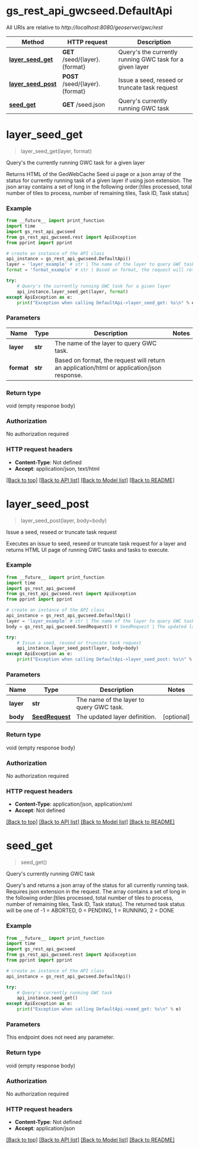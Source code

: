 # gs_rest_api_gwcseed.DefaultApi

All URIs are relative to *http://localhost:8080/geoserver/gwc/rest*

Method | HTTP request | Description
------------- | ------------- | -------------
[**layer_seed_get**](DefaultApi.md#layer_seed_get) | **GET** /seed/{layer}.{format} | Query&#x27;s the currently running GWC task for a given layer
[**layer_seed_post**](DefaultApi.md#layer_seed_post) | **POST** /seed/{layer}.{format} | Issue a seed, reseed or truncate task request
[**seed_get**](DefaultApi.md#seed_get) | **GET** /seed.json | Query&#x27;s currently running GWC task

# **layer_seed_get**
> layer_seed_get(layer, format)

Query's the currently running GWC task for a given layer

Returns HTML of the GeoWebCache Seed ui page or a json array of the status for currently running task of a given layer if using json extension. The json array contains a set of long in the following order:[tiles processed, total number of tiles to process, number of remaining tiles, Task ID, Task status]

### Example
```python
from __future__ import print_function
import time
import gs_rest_api_gwcseed
from gs_rest_api_gwcseed.rest import ApiException
from pprint import pprint

# create an instance of the API class
api_instance = gs_rest_api_gwcseed.DefaultApi()
layer = 'layer_example' # str | The name of the layer to query GWC task.
format = 'format_example' # str | Based on format, the request will return an application/html or application/json response.

try:
    # Query's the currently running GWC task for a given layer
    api_instance.layer_seed_get(layer, format)
except ApiException as e:
    print("Exception when calling DefaultApi->layer_seed_get: %s\n" % e)
```

### Parameters

Name | Type | Description  | Notes
------------- | ------------- | ------------- | -------------
 **layer** | **str**| The name of the layer to query GWC task. | 
 **format** | **str**| Based on format, the request will return an application/html or application/json response. | 

### Return type

void (empty response body)

### Authorization

No authorization required

### HTTP request headers

 - **Content-Type**: Not defined
 - **Accept**: application/json, text/html

[[Back to top]](#) [[Back to API list]](../README.md#documentation-for-api-endpoints) [[Back to Model list]](../README.md#documentation-for-models) [[Back to README]](../README.md)

# **layer_seed_post**
> layer_seed_post(layer, body=body)

Issue a seed, reseed or truncate task request

Executes an issue to seed, reseed or truncate task request for a layer and returns HTML UI page of running GWC tasks and tasks to execute.

### Example
```python
from __future__ import print_function
import time
import gs_rest_api_gwcseed
from gs_rest_api_gwcseed.rest import ApiException
from pprint import pprint

# create an instance of the API class
api_instance = gs_rest_api_gwcseed.DefaultApi()
layer = 'layer_example' # str | The name of the layer to query GWC task.
body = gs_rest_api_gwcseed.SeedRequest() # SeedRequest | The updated layer definition. (optional)

try:
    # Issue a seed, reseed or truncate task request
    api_instance.layer_seed_post(layer, body=body)
except ApiException as e:
    print("Exception when calling DefaultApi->layer_seed_post: %s\n" % e)
```

### Parameters

Name | Type | Description  | Notes
------------- | ------------- | ------------- | -------------
 **layer** | **str**| The name of the layer to query GWC task. | 
 **body** | [**SeedRequest**](SeedRequest.md)| The updated layer definition. | [optional] 

### Return type

void (empty response body)

### Authorization

No authorization required

### HTTP request headers

 - **Content-Type**: application/json, application/xml
 - **Accept**: Not defined

[[Back to top]](#) [[Back to API list]](../README.md#documentation-for-api-endpoints) [[Back to Model list]](../README.md#documentation-for-models) [[Back to README]](../README.md)

# **seed_get**
> seed_get()

Query's currently running GWC task

Query's and returns a json array of the status for all currently running task. Requires json extension in the request. The array contains a set of long in the following order:[tiles processed, total number of tiles to process, number of remaining tiles, Task ID, Task status]. The returned task status will be one of -1 = ABORTED, 0 = PENDING, 1 = RUNNING, 2 = DONE

### Example
```python
from __future__ import print_function
import time
import gs_rest_api_gwcseed
from gs_rest_api_gwcseed.rest import ApiException
from pprint import pprint

# create an instance of the API class
api_instance = gs_rest_api_gwcseed.DefaultApi()

try:
    # Query's currently running GWC task
    api_instance.seed_get()
except ApiException as e:
    print("Exception when calling DefaultApi->seed_get: %s\n" % e)
```

### Parameters
This endpoint does not need any parameter.

### Return type

void (empty response body)

### Authorization

No authorization required

### HTTP request headers

 - **Content-Type**: Not defined
 - **Accept**: application/json

[[Back to top]](#) [[Back to API list]](../README.md#documentation-for-api-endpoints) [[Back to Model list]](../README.md#documentation-for-models) [[Back to README]](../README.md)

